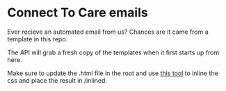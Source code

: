 # Connect To Care emails
Ever recieve an automated email from us? Chances are it came from a template in this repo.

The API will grab a fresh copy of the templates when it first starts up from here.

Make sure to update the .html file in the root and use <a href="https://htmlemail.io/inline/">this tool</a> to inline the css and place the result in /inlined.

